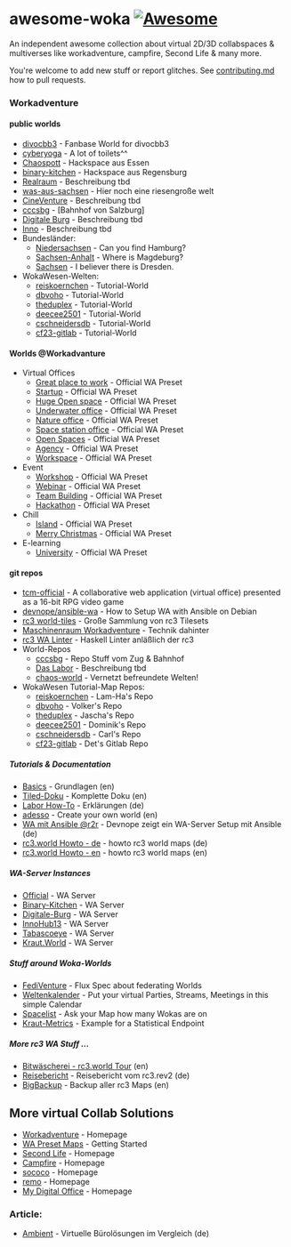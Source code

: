 # awesome-woka [![Awesome](https://awesome.re/badge.svg)](https://awesome.re)

An independent awesome collection about virtual 2D/3D collabspaces &amp; multiverses like workadventure, campfire, Second Life &amp; many more.

You're welcome to add new stuff or report glitches. See [contributing.md](contributing.md) how to pull requests.

    
### Workadventure
#### public worlds
- [divocbb3](https://party.tabascoeye.de/_/global/raw.githubusercontent.com/c0c0bird/bridging-bubbles/main/main_open.json) - Fanbase World for divocbb3
- [cyberyoga](https://play.kraut.world/_/global/moorhexa.github.io/club.cyberyoga.org/maps/club/map.json) - A lot of toilets^^
- [Chaospott](https://git.chaospott.de/Workadventure/workadventure) - Hackspace aus Essen
- [binary-kitchen](https://play.wa.binary-kitchen.de/_/global/das-labor.github.io/workadv_das-labor/main.json) - Hackspace aus Regensburg
- [Realraum](https://play.workadventu.re/_/global/realraum.github.io/workadventur3space/bahnhof_graz.json#start_rj_nord_7) - Beschreibung tbd
- [was-aus-sachsen](https://play.workadventu.re/_/global/raw.githubusercontent.com/die3ungleichen/2D-Welt-thueringen/main/sachsen/sachsen.json#reentry-brandenburg) - Hier noch eine riesengroße welt
- [CineVenture](https://play.workadventu.re/_/nw9jns3ku5k/raw.githubusercontent.com/jofraesh/CineVenture/master/CineVentureMap.json) - Beschreibung tbd
- [cccsbg](https://play.workadventu.re/_/nw9jns3ku5k/finga.github.io/rc3-cccsbg/bahnsteig.json) - [Bahnhof von Salzburg]
- [Digitale Burg](https://lbwelt.digitale-burg.de/_/global/workadventure.digiburg.alexkern.dev/map1/map.json) - Beschreibung tbd
- [Inno](https://play.innohub13.de/_/global/maps.innohub13.de/live/innohub.json) - Beschreibung tbd
- Bundesländer:
  - [Niedersachsen](https://play.kraut.world/_/global/raw.githubusercontent.com/die3ungleichen/2D-Welt-thueringen/main/niedersachsen/niedersachsen.json) - Can you find Hamburg?
  - [Sachsen-Anhalt](https://play.kraut.world/_/global/raw.githubusercontent.com/die3ungleichen/2D-Welt-thueringen/main/sachsenanhalt/sachsenanhalt.json) - Where is Magdeburg?
  - [Sachsen](https://play.kraut.world/_/global/raw.githubusercontent.com/die3ungleichen/2D-Welt-thueringen/main/sachsen/sachsen.json) - I believer there is Dresden.
- WokaWesen-Welten:
  - [reiskoernchen](https://play.workadventu.re/_/n65lbc7tt0j/reiskoernchen.github.io/tutorial-map/map.json) - Tutorial-World
  - [dbvoho](https://play.workadventu.re/_/ln8r8u8kk3r/dbvoho.github.io/tutorial/map.json) - Tutorial-World
  - [theduplex](https://play.workadventu.re/_/89dindlognj/theduplex.github.io/WAArt/map.json) - Tutorial-World
  - [deecee2501](https://play.workadventu.re/_/m9yrc9bxfek/deecee2501.github.io/tutorial-map-wa/map.json) - Tutorial-World
  - [cschneidersdb](https://play.workadventu.re/_/nw9jns3ku5k/cschneidersdb.github.io/workadventure-tutorial/map.json) - Tutorial-World
  - [cf23-gitlab](https://play.workadventu.re/_/tn577uci4ri/virtualwawalker.gitlab.io/labmap/map.json) - Tutorial-World

#### Worlds @Workadvanture
- Virtual Offices
  - [Great place to work](https://play.workadventu.re/*/1649743192/workadventure.github.io/great-place-to-work/map.json) - Official WA Preset
  - [Startup](https://play.workadventu.re/*/1649743192/workadventure.github.io/startup/map.json) - Official WA Preset
  - [Huge Open space](https://play.workadventu.re/*/1649743192/workadventure.github.io/huge-open-space/map.json) - Official WA Preset
  - [Underwater office](https://play.workadventu.re/*/1649743192/workadventure.github.io/underwater-office/map.json) - Official WA Preset
  - [Nature office](https://play.workadventu.re/*/1649743192/workadventure.github.io/nature-office/map.json) - Official WA Preset
  - [Space station office](https://play.workadventu.re/*/1649743192/workadventure.github.io/space-station-office/map.json) - Official WA Preset
  - [Open Spaces](https://play.workadventu.re/*/1649743192/workadventure.github.io/open-spaces/map.json) - Official WA Preset
  - [Agency](https://play.workadventu.re/*/1649743192/workadventure.github.io/agency/map.json) - Official WA Preset
  - [Workspace](https://play.workadventu.re/*/1649743192/workadventure.github.io/workspace/map.json) - Official WA Preset
- Event
    - [Workshop](https://play.workadventu.re/*/1649743192/workadventure.github.io/workshop/map.json) - Official WA Preset
    - [Webinar](https://play.workadventu.re/*/1649743192/workadventure.github.io/webinar/map.json) - Official WA Preset
    - [Team Building](https://play.workadventu.re/*/1649743192/workadventure.github.io/team-building/map.json) - Official WA Preset
    - [Hackathon](https://play.workadventu.re/*/1649743192/workadventure.github.io/hackathon/map.json) - Official WA Preset
- Chill
    - [Island](https://play.workadventu.re/*/1649743192/workadventure.github.io/island/map.json) - Official WA Preset
    - [Merry Christmas](https://play.workadventu.re/*/1649743192/workadventure.github.io/merry-christmas/map.json) - Official WA Preset
- E-learning
    - [University](https://play.workadventu.re/*/1649743192/workadventure.github.io/university/map.json) - Official WA Preset
#### git repos
- [tcm-official](https://github.com/thecodingmachine/workadventure) - A collaborative web application (virtual office) presented as a 16-bit RPG video game 
- [devnope/ansible-wa](https://github.com/devnope/ansible-workadventure) - How to Setup WA with Ansible on Debian
- [rc3 world-tiles](https://git.cccv.de/rc3/world-tiles) - Große Sammlung von rc3 Tilesets
- [Maschinenraum Workadventure](https://git.bau-ha.us/maschinenraum/mr-workadventure) - Technik dahinter
- [rc3 WA Linter](https://git.cccv.de/hub/walint) - Haskell Linter anläßlich der rc3
- World-Repos
  - [cccsbg](https://github.com/finga/rc3-cccsbg) - Repo Stuff vom Zug &amp; Bahnhof
  - [Das Labor](https://github.com/das-labor/workadv_das-labor) - Beschreibung tbd
  - [chaos-world](https://github.com/c0c0bird/chaos-world) - Vernetzt befreundete Welten!
- WokaWesen Tutorial-Map Repos:
  - [reiskoernchen](https://github.com/Reiskoernchen/tutorial-map) - Lam-Ha's Repo
  - [dbvoho](https://github.com/dbVoHo/tutorial) - Volker's Repo
  - [theduplex](https://github.com/TheDuplex/WAArt) - Jascha's Repo
  - [deecee2501](https://github.com/DeeCee2501/tutorial-map-wa) - Dominik's Repo
  - [cschneidersdb](https://github.com/cschneidersdb/workadventure-tutorial) - Carl's Repo
  - [cf23-gitlab](https://gitlab.com/virtualwawalker/labmap) - Det's Gitlab Repo


##### Tutorials & Documentation
- [Basics](https://workadventu.re/map-building/) - Grundlagen (en)
- [Tiled-Doku](https://doc.mapeditor.org/en/stable/manual/introduction/) - Komplette Doku (en)
- [Labor How-To](https://www.binary-kitchen.de/wiki/infra:workadventure:maps) - Erklärungen (de)
- [adesso](https://www.adesso.de/en/news/blog/create-your-own-world-with-workadventure-how-we-got-on-2.jsp) - Create your own world (en)
- [WA mit Ansible @r2r](https://media.ccc.de/v/divoc-reboot-to-respawn-2021-39-workadventure-selbst-betreiben-ein-serviervorschlag) - Devnope zeigt ein WA-Server Setup mit Ansible (de)
- [rc3.world Howto - de](https://howto.rc3.world/2021/maps.html) - howto rc3 world maps (de)
- [rc3.world Howto - en](https://howto.rc3.world/2021/maps.en.html) - howto rc3 world maps (en)

##### WA-Server Instances
- [Official](https://play.workadventu.re) - WA Server
- [Binary-Kitchen](https://play.wa.binary-kitchen.de) - WA Server
- [Digitale-Burg](https://lbwelt.digitale-burg.de) - WA Server
- [InnoHub13](ttps://play.innohub13.de) - WA Server
- [Tabascoeye](https://party.tabascoeye.de) - WA Server
- [Kraut.World](https://play.kraut.world) - WA Server


##### Stuff around Woka-Worlds
- [FediVenture](https://fediventure.net/) - Flux Spec about federating Worlds
- [Weltenkalender](https://di.c3voc.de/user:weltenkalender) - Put your virtual Parties, Streams, Meetings in this simple Calendar
- [Spacelist](https://wak-lab.org/krautworld_space_user_counter/spacelist.php) - Ask your Map how many Wokas are on
- [Kraut-Metrics](https://pusher.kraut.world/metrics.json) - Example for a Statistical Endpoint

##### More rc3 WA Stuff ...
- [Bitwäscherei - rc3.world Tour](https://media.ccc.de/v/rc3-channels-2020-230-bitwscherei-rc3-world-tour) (en)
- [Reisebericht](https://slides.com/d/MOwiPZw/live) - Reisebericht vom rc3.rev2 (de)
- [BigBackup](https://github.com/rC3XBill/rC3World) - Backup aller rc3 Maps (en)



## More virtual Collab Solutions
- [Workadventure](https://workadventu.re/) - Homepage
- [WA Preset Maps](https://workadventu.re/getting-started) - Getting Started
- [Second Life](https://secondlife.com/) - Homepage
- [Campfire](https://campfire.to/) - Homepage
- [sococo](https://www.sococo.com/) - Homepage
- [remo](https://remo.co/) - Homepage
- [My Digital Office](https://www.mydigitaloffice.io/) - Homepage

### Article:
- [Ambient](https://ambient.digital/wissen/blog/virtuelles-buero-corona-zeiten/) - Virtuelle Bürolösungen im Vergleich (de)
